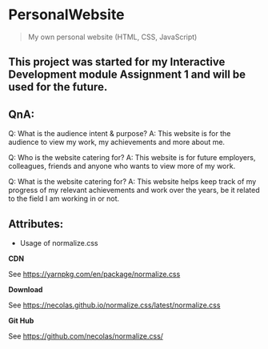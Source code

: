# PersonalWebsite
> My own personal website (HTML, CSS, JavaScript)

This project was started for my Interactive Development module Assignment 1 and will be used for the future.
------------------

## QnA:
Q: What is the audience intent & purpose?
A: This website is for the audience to view my work, my achievements and more about me.

Q: Who is the website catering for?
A: This website is for future employers, colleagues, friends and anyone who wants to view more of my work.

Q: What is the website catering for?
A: This website helps keep track of my progress of my relevant achievements and work over the years, be it related to the field I am working in or not.

## Attributes:
* Usage of normalize.css

**CDN**

See https://yarnpkg.com/en/package/normalize.css

**Download**

See https://necolas.github.io/normalize.css/latest/normalize.css

**Git Hub**

See https://github.com/necolas/normalize.css/
